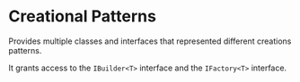 # Creational Patterns

Provides multiple classes and interfaces that represented different creations patterns.

It grants access to the `IBuilder<T>` interface and the `IFactory<T>` interface.
